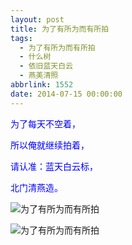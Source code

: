 ```yaml
---
layout: post
title: 为了有所为而有所拍
tags:
  - 为了有所为而有所拍
  - 什么树
  - 依旧蓝天白云
  - 燕美清照
abbrlink: 1552
date: 2014-07-15 00:00:00
---
```


<!-- build time:Sat Jun 23 2018 12:05:15 GMT+0800 (中国标准时间) -->

<span style="color:#00f">为了每天不空着，</span>

<span style="color:#00f">所以俺就继续拍着，</span>

<span style="color:#00f">请认准：蓝天白云标，</span>

<span style="color:#00f">北门清燕造。</span>

![为了有所为而有所拍](http://ww2.sinaimg.cn/large/4eed32f2jw1eide4o3zi1j21kw0w044o.jpg "为了有所为而有所拍")

![为了有所为而有所拍](http://ww3.sinaimg.cn/large/4eed32f2jw1eide4zp09nj21kw2t3nhe.jpg "为了有所为而有所拍")
<!-- rebuild by neat -->